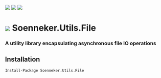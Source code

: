 [![](https://img.shields.io/nuget/v/Soenneker.Utils.File.svg?style=for-the-badge)](https://www.nuget.org/packages/Soenneker.Utils.File/)
[![](https://img.shields.io/github/actions/workflow/status/soenneker/soenneker.utils.file/publish.yml?style=for-the-badge)](https://github.com/soenneker/soenneker.utils.file/actions/workflows/publish.yml)
[![](https://img.shields.io/nuget/dt/Soenneker.Utils.File.svg?style=for-the-badge)](https://www.nuget.org/packages/Soenneker.Utils.File/)

# ![](https://user-images.githubusercontent.com/4441470/224455560-91ed3ee7-f510-4041-a8d2-3fc093025112.png) Soenneker.Utils.File
### A utility library encapsulating asynchronous file IO operations

## Installation

```
Install-Package Soenneker.Utils.File
```